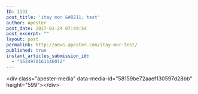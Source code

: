 ```yaml
---
ID: 1131
post_title: 'itay mor &#8211; test'
author: Apester
post_date: 2017-01-24 07:49:54
post_excerpt: ""
layout: post
permalink: http://news.apester.com/itay-mor-test/
published: true
instant_articles_submission_id:
  - "1624970161146012"
---
```

&lt;div class="apester-media" data-media-id="58159be72aaef130597d28bb" height="599"&gt;&lt;/div&gt;